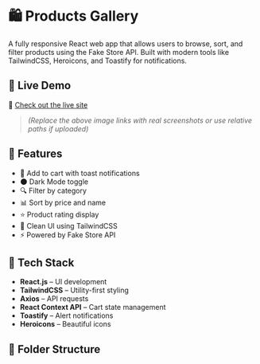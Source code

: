 # 🛍️ Products Gallery

A fully responsive React web app that allows users to browse, sort, and filter products using the Fake Store API. Built with modern tools like TailwindCSS, Heroicons, and Toastify for notifications.

## 🚀 Live Demo

🔗 [Check out the live site](https://moham60.github.io/products-gallery/)


> *(Replace the above image links with real screenshots or use relative paths if uploaded)*

## 📝 Features

- 🛒 Add to cart with toast notifications
- 🌑 Dark Mode toggle
- 🔍 Filter by category
- 📊 Sort by price and name
- ⭐ Product rating display
- 🧾 Clean UI using TailwindCSS
- ⚡ Powered by Fake Store API

## 🧱 Tech Stack

- **React.js** – UI development
- **TailwindCSS** – Utility-first styling
- **Axios** – API requests
- **React Context API** – Cart state management
- **Toastify** – Alert notifications
- **Heroicons** – Beautiful icons

## 📁 Folder Structure

